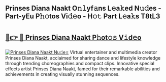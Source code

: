 ## Prinses Diana Naakt O𝚗𝚕yf𝚊ns L𝚎a𝚔ed N𝚞𝚍es - Part-yEu P𝚑𝚘tos Vi𝚍𝚎o - H𝚘𝚝 Part L𝚎a𝚔s T8tL3

# <h2><a href="http://kf2d26.oniu.top/?m=Prinses+Diana+Naakt">🔗👉 🔴 Prinses Diana Naakt P𝚑ot𝚘𝚜 V𝚒d𝚎o</a></h2>

[![Prinses Diana Naakt Nu𝚍e𝚜](https://i.imgur.com/0qMVB7G.gif)](http://kf2d26.oniu.top/?m=Prinses+Diana+Naakt)
Virtual entertainer and multimedia creator Prinses Diana Naakt, acclaimed for sharing dance and lifestyle knowledge through trending choreographies and compact clips. Innovative special effects artist Prinses Diana Naakt, famed for their remarkable abilities and achievements in creating visually stunning sequences.  
